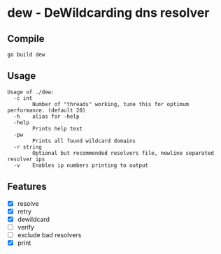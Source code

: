 # dew - DeWildcarding dns resolver

## Compile
```
go build dew

```

## Usage

```
Usage of ./dew:
  -c int
    	Number of "threads" working, tune this for optimum performance. (default 20)
  -h	alias for -help
  -help
    	Prints help text
  -pw
    	Prints all found wildcard domains
  -r string
    	Optional but recommended resolvers file, newline separated resolver ips
  -v	Enables ip numbers printing to output
```


## Features

 - [x] resolve
 - [x] retry
 - [x] dewildcard
 - [ ] verify
 - [ ] exclude bad resolvers
 - [x] print

